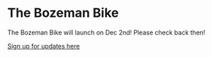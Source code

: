 <link rel="stylesheet" href="https://unpkg.com/purecss@2.0.3/build/pure-min.css" integrity="sha384-4ZPLezkTZTsojWFhpdFembdzFudphhoOzIunR1wH6g1WQDzCAiPvDyitaK67mp0+" crossorigin="anonymous">

<meta name="viewport" content="width=device-width, initial-scale=1">

# The Bozeman Bike

The Bozeman Bike will launch on Dec 2nd! Please check back then!

[Sign up for updates here](https://70ecad9a.sibforms.com/serve/MUIEAOiTDISjPdpf6WAqei-0ZUFJnV1WJx1B7Mmumo2q5EKvUK-tcdmMViYq2VIrR8QTANklmVOq0losSy7u5uOQGRKnQnd42qcnMJDTH1L5G3Q0w1jbeOf9h3pIdDE2UQYPqU-vRFfDYkNsaxZdmlp8_gyobMCv3rw_kN5Q61q-13zAz-9ssCdM2YRO5FVZNq3UHUN7ftWYcu3R)
